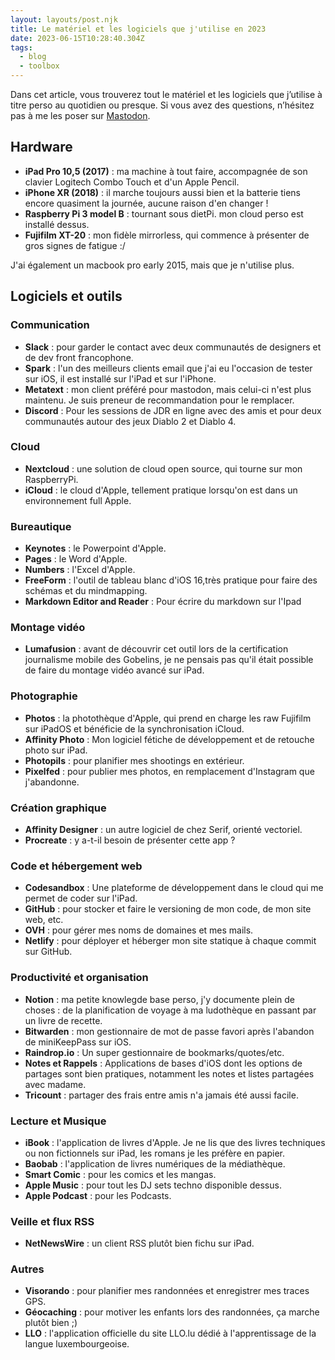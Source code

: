```yaml
---
layout: layouts/post.njk
title: Le matériel et les logiciels que j'utilise en 2023
date: 2023-06-15T10:28:40.304Z
tags:
  - blog
  - toolbox
---
```

Dans cet article, vous trouverez tout le matériel et les logiciels que j’utilise à titre perso au quotidien ou presque.
Si vous avez des questions, n’hésitez pas à me les poser sur [Mastodon](https://mastodon.social/@nbirckel).

## Hardware

* **iPad Pro 10,5 (2017)** : ma machine à tout faire, accompagnée de son clavier Logitech Combo Touch et d'un Apple Pencil.
* **iPhone XR (2018)** : il marche toujours aussi bien et la batterie tiens encore quasiment la journée, aucune raison d'en changer !
* **Raspberry Pi 3 model B** : tournant sous dietPi. mon cloud perso est installé dessus.
* **Fujifilm XT-20** : mon fidèle mirrorless, qui commence à présenter de gros signes de fatigue :/

J'ai également un macbook pro early 2015, mais que je n'utilise plus.

## Logiciels et outils

### Communication

* **Slack** : pour garder le contact avec deux communautés de designers et de dev front francophone.
* **Spark** : l'un des meilleurs clients email que j'ai eu l'occasion de tester sur iOS, il est installé sur l'iPad et sur l'iPhone.
* **Metatext** : mon client préféré pour mastodon, mais celui-ci n'est plus maintenu. Je suis preneur de recommandation pour le remplacer.
* **Discord** : Pour les sessions de JDR en ligne avec des amis et pour deux communautés autour des jeux Diablo 2 et Diablo 4.

### Cloud

* **Nextcloud** : une solution de cloud open source, qui tourne sur mon RaspberryPi.
* **iCloud** : le cloud d'Apple, tellement pratique lorsqu'on est dans un environnement full Apple.

### Bureautique

* **Keynotes** : le Powerpoint d'Apple.
* **Pages** : le Word d'Apple.
* **Numbers** : l'Excel d'Apple.
* **FreeForm** : l'outil de tableau blanc d'iOS 16,très pratique pour faire des schémas et du mindmapping.
* **M﻿arkdown Editor and Reader** : Pour écrire du markdown sur l'Ipad

### Montage vidéo

* **Lumafusion** : avant de découvrir cet outil lors de la certification journalisme mobile des Gobelins, je ne pensais pas qu'il était possible de faire du montage vidéo avancé sur iPad.

### Photographie

* **Photos** : la photothèque d'Apple, qui prend en charge les raw Fujifilm sur iPadOS et bénéficie de la synchronisation iCloud.
* **Affinity Photo** : Mon logiciel fétiche de développement et de retouche photo sur iPad.
* **Photopils** : pour planifier mes shootings en extérieur.
* **Pixelfed** : pour publier mes photos, en remplacement d'Instagram que j'abandonne.

### Création graphique

* **Affinity Designer** : un autre logiciel de chez Serif, orienté vectoriel.
* **Procreate** : y a-t-il besoin de présenter cette app ?

### Code et hébergement web

* **Codesandbox** : Une plateforme de développement dans le cloud qui me permet de coder sur l'iPad.
* **GitHub** : pour stocker et faire le versioning de mon code, de mon site web, etc.
* **OVH** : pour gérer mes noms de domaines et mes mails.
* **Netlify** : pour déployer et héberger mon site statique à chaque commit sur GitHub.

### Productivité et organisation

* **Notion** : ma petite knowlegde base perso, j'y documente plein de choses : de la planification de voyage à ma ludothèque en passant par un livre de recette.
* **Bitwarden** : mon gestionnaire de mot de passe favori après l'abandon de miniKeepPass sur iOS.
* **Raindrop.io** : Un super gestionnaire de bookmarks/quotes/etc.
* **Notes et Rappels** : Applications de bases d'iOS dont les options de partages sont bien pratiques, notamment les notes et listes partagées avec madame.
* **Tricount** : partager des frais entre amis n'a jamais été aussi facile.

### Lecture et Musique

* **iBook** : l'application de livres d'Apple. Je ne lis que des livres techniques ou non fictionnels sur iPad, les romans je les préfère en papier.
* **Baobab** : l'application de livres numériques de la médiathèque.
* **Smart Comic** : pour les comics et les mangas.
* **Apple Music** : pour tout les DJ sets techno disponible dessus.
* **Apple Podcast** : pour les Podcasts.

### Veille et flux RSS

* **NetNewsWire** : un client RSS plutôt bien fichu sur iPad.

### Autres

* **Visorando**  : pour planifier mes randonnées et enregistrer mes traces GPS.
* **Géocaching** : pour motiver les enfants lors des randonnées, ça marche plutôt bien ;)
* **LLO** : l'application officielle du site LLO.lu dédié à l'apprentissage de la langue luxembourgeoise.